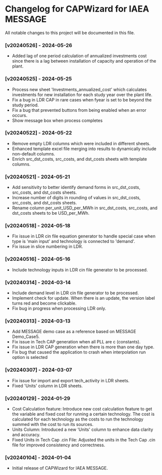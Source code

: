 # Changelog for CAPWizard for IAEA MESSAGE

All notable changes to this project will be documented in this file.


### [v20240526] - 2024-05-26
- Added lag of one period calculation of annualized investments cost since there is a lag between installation of capacity and operation of the plant.


### [v20240525] - 2024-05-25
- Process new sheet 'Investments_annualized_cost' which calculates investments for new installation for each study year over the plant life.
- Fix a bug in LDR CAP in rare cases when fyear is set to be beyond the study period.
- Fix a bug that prevented buttons from being enabled when an error occurs.
- Show message box when process completes


### [v20240522] - 2024-05-22
- Remove empty LDR columns which were included in different sheets.
- Enhanced template excel file merging into results to dynamically include non-default columns.
- Enrich src_dst_costs, src_costs, and dst_costs sheets with template columns.


### [v20240521] - 2024-05-21
- Add sensitivity to better identify demand forms in src_dst_costs, src_costs, and dst_costs sheets.
- Increase number of digits in rounding of values in src_dst_costs, src_costs, and dst_costs sheets.
- Rename column per_unit_USD_per_MWh in src_dst_costs, src_costs, and dst_costs sheets to be USD_per_MWh.


### [v20240518] - 2024-05-18
- Fix issue in LDR cin file equation generator to handle special case when type is 'main input' and technology is connected to 'demand'.
- Fix issue in slice numbering in LDR.


### [v20240516] - 2024-05-16
- Include technology inputs in LDR cin file generator to be processed.


### [v20240314] - 2024-03-14
- Include demand level in LDR cin file generator to be processed.
- Implement check for update. When there is an update, the version label turns red and become clickable.
- Fix bug in progress when processing LDR only.


### [v20240313] - 2024-03-13
- Add MESSAGE demo case as a reference based on MESSAGE Demo_Case5.
- Fix issue in Tech CAP generation when all PLL are c (constants).
- Fix issue in LDR CAP generation when there is more than one day type.
- Fix bug that caused the application to crash when interpolation run option is selected


### [v20240307] - 2024-03-07
- Fix issue for import and export tech_activity in LDR sheets.
- Fixed 'Units' column in LDR sheets.


### [v20240129] - 2024-01-29
- Cost Calculation feature: Introduce new cost calculation feature to get the variable and fixed cost for running a certain technology. The cost is calculated for each  technology as the costs to run the technology summed with the cost to run its sources.
- Units Column: Introduced a new 'Units' column to enhance data clarity and accuracy.
- Fixed Units in Tech Cap .cin File: Adjusted the units in the Tech Cap .cin file for improved consistency and correctness.


### [v20240104] - 2024-01-04
- Initial release of CAPWizard for IAEA MESSAGE.
